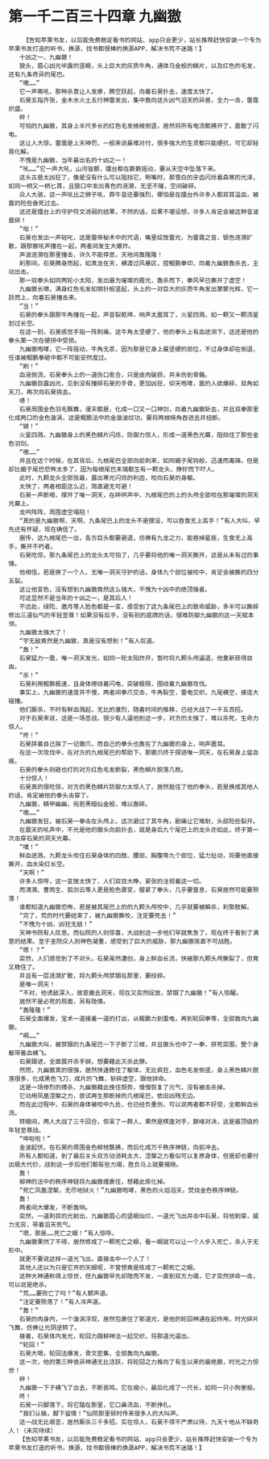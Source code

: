 # 第一千二百三十四章 九幽獓
        【告知苹果书友，以后能免费稳定看书的网站、app只会更少，站长推荐赶快安装一个专为苹果书友打造的听书，换源，找书都很棒的换源APP，解决书荒不迷路！】
       十凶之一，九幽獓！
       狼头，眉心凶光毕露的竖眼，头上巨大的灰质牛角，通体乌金般的鳞片，以及红色的毛发，还有九条奇异的尾巴。
       “嗷……”
       它一声嘶吼，那种杀意让人发瘆，腾空跃起，向着石昊扑去，速度太快了。
       石昊五指齐张，金木水火土五行神雷发出，集中轰向这头凶气滔天的异兽，全力一击，雷霆炽盛。
       砰！
       可怕的九幽獓，其身上半尺多长的红色毛发根根倒竖，居然将所有电流都拂开了，震散了闪电。
       这让人大惊，雷霆是上天神罚，一般来说最难对付，很多强大的生灵都只能硬抗，可它却轻易化解。
       不愧是九幽獓，当年最出名的十凶之一！
       “吼……”它一声大吼，山河皆颤，擂台都在簌簌摇动，要从天空中坠落下来。
       这头古兽太凶狂了，像是没有什么可以阻挡它，咧嘴时，那雪白的牙齿闪烁着森寒的光泽，如同一柄又一柄匕首，且狼口中发出青色的涟漪，无坚不摧，空间破碎。
       众人大骇，这一声吼比之狮子吼、莽牛音还要强烈，哪怕是在擂台外许多人都双耳溢血，被震的险些昏死过去。
       这还是擂台上的守护符文消弱的结果，不然的话，后果不堪设想，许多人肯定会被这种音波震碎！
       “咄！”
       石昊也发出一声轻叱，这是雷帝秘术中的咒语，嘴里绽放雷光，为雷霆之音，银色涟漪扩散，跟那獓吼声撞在一起，两者间发生大爆炸。
       声波涟漪在那里撞击，许久不能停息，天地间轰隆隆！
       刹那间，石昊腾身而起，如真龙在天，横渡过风暴区，捏鲲鹏拳印，向着九幽獓轰杀去，主动出击。
       那一双拳头如同两轮小太阳，发出最为璀璨的霞光，轰杀而下，拳风早已撕开了虚空！
       九幽獓长啸，满身红色毛发如钢针般竖起，头上的一对巨大的灰质牛角发出蒙蒙光辉，它一跃而上，向着石昊撞击来。
       “当！”
       石昊的拳头跟那牛角撞在一起，声音裂乾坤，响声太震耳了，火星四溅，如一颗又一颗流星划过长空。
       在这一刻，石昊感觉手指一阵刺痛，这牛角太坚硬了，他的拳头上有血迹淌下，这还是他的拳头第一次在硬拼中受损。
       九幽獓咆哮，它一阵摇动，牛角无恙，因为那是它身上最坚硬的部位，不过身体却在倒退，任谁被鲲鹏拳砸中都不可能安然度过。
       “刷！”
       血液倒流，石昊拳头上的一道伤口愈合，只是皮肉破损，并未伤到骨骼。
       九幽獓目露凶光，见到没有撞碎石昊的手骨，更加凶狂，仰天咆哮，震的人欲爆碎，双角如天刀，再次向石昊挑去。
       哧！
       石昊周围金色羽毛飘舞，漫天都是，化成一口又一口神剑，向着九幽獓斩去，并且双拳那里化成两口的金色漩涡，这是鲲鹏法中的金漩波纹功，要将两根犄角吞进去并扭断。
       “锵！”
       火星四溅，九幽獓身上的黑色鳞片闪烁，防御力惊人，形成一道黑色光幕，阻挡住了那些金色羽剑。
       “嗷……”
       并且在这个时候，在其背后，九根尾巴全部向前刺来，如同蝎子尾钩般，迅速而毒辣。但是却比蝎子尾巴恐怖太多了，因为每根尾巴末端都生有一颗龙头，狰狞而下吓人。
       此时，九颗龙头全部张最，露出寒光闪烁的利齿，咬向石昊的身躯。
       太快了，两者相距这么近，简直避无可避！
       石昊一声断喝，撑开了唯一洞天，在砰砰声中，九根尾巴的上的头颅全部咬在那璀璨的洞天光幕上。
       龙吟阵阵，周围虚空塌陷！
       “真的是九幽獓啊，天啊，九条尾巴上的龙头不是摆设，可以吞食无上高手！”有人大叫，早先还有怀疑，现在确信了。
       据传，这九根尾巴一出，各方巨头都要避退，仿佛有九龙之力，能吞掉星辰，生食无上高手，撕开不朽者。
       石昊吃惊，那九条尾巴上的龙头太可怕了，几乎要将他的唯一洞天撕开，这是从未有过的事情。
       他相信，若是换了一个人，无唯一洞天守护的话，身体九个部位被咬中，肯定会被撕的四分五裂。
       这让他变色，没有想到九幽獓竟然这么强大，不愧为十凶中的绝顶强者。
       可这显然不是当年的十凶之一，是其后人！
       不远处，绿陀、邀月等人脸色都是一变，感受到了这九条尾巴上的致命威胁，多半可以撕碎修出三道仙气的年轻至尊！如果没有后手，没有别的底牌的话，很难防御九幽獓的这一天赋本领。
       九幽獓太强大了！
       “宇无敌竟然是九幽獓，真是没有想到！”有人叹道。
       “轰！”
       石昊猛力一震，唯一洞天发光，如同一轮太阳炸开，暂时将九颗头颅逼退，他重新获得自由。
       “杀！”
       石昊利用鲲鹏极速，且身体缭绕着闪电，突破极限，围绕着九幽獓攻伐。
       事实上，九幽獓的速度并不慢，两者间拳爪交击，牛角裂空，雷电交织，九尾横空，接连大碰撞。
       他们厮杀，不时有鲜血溅起，无比的激烈，随着时间的推移，已经大战了一千五百招。
       对于石昊来说，这是一场苦战，很少有人逼他到这一步，对方的太强了，难以杀死，生命力惊人。
       “咚！”
       石昊拼着自己挨了一记獓爪，而自己的拳头也轰在了九幽獓的身上，响声震耳。
       在这一次攻伐中，在对方的九根尾巴的帮助下，那獓爪终于探进唯一洞天，在石昊身上留血痕。
       石昊的拳头则砸也打的对方红色毛发断裂，黑色鳞片脱落几枚。
       十分惊人！
       石昊真的很吃惊，对方的黑色鳞片防御力太惊人了，居然抵住了他的拳头，若是换成其他人的话，肯定被他的拳头击穿了。
       九幽獓，鳞甲幽幽，宛若黑暗仙金般，难以轰碎。
       “嗷……”
       九幽獓发狂，被石昊一拳击在头颅上，这次避过了其牛角，剧痛让它难耐，头部险些裂开。
       在震天的吼声中，不光是他的獓头向前扑去，就是身后九个尾巴上的龙头亦如此，终于第一次击穿石昊的洞天光幕。
       “噗！”
       鲜血迸溅，九颗龙头咬住石昊身体的四肢、腰部、胸腹等九个部位，猛力扯动，将要他直接撕开，血水染红长空。
       “天啊！”
       许多人惊呼，这一变故太快了，人们双目大睁，紧张的注视着这一切。
       而清漪、曹雨生、孤剑云等人更是脸色骤变，握紧了拳头，几乎要窒息，石昊居然可能要殒落！
       谁都知道九幽獓恐怖，若是被其尾巴上的的九颗头颅咬中，几乎就要被瞬杀，刹那肢解。
       “完了，荒的时代要结束了，被九幽獓撕咬，注定要死去！”
       “不愧为十凶，凶狂无敌！”
       天神书院有人叹息。而仙院的人则惊喜，大战到这一步他们早就焦急了，现在终于看到了满意的结果。至于圣院众人则神色凝重，感受到了巨大的威胁，那九幽獓简直不可战胜。
       “嗯！？”
       突然，人们感觉到了不对头，石昊虽然遭创，身上鲜血长流，快被那九颗头颅撕裂了，但竟又稳住了。
       并且有一层涟漪扩散，将九颗头颅禁锢在那里，要绞碎。
       是唯一洞天！
       “不对，他诱敌深入，故意撤去洞天，现在又突然绽放，禁锢了九幽獓！”有人惊醒。
       居然不是必死的局面，另有隐情。
       “轰隆隆！”
       石昊全面爆发，宝术一道接着一道的打出，从鲲鹏力到雷电，再到轮回拳等，全部轰向九幽獓。
       “啊……”
       九幽獓大叫，被禁锢的九条尾巴一下子断了三根，并且獓头也中了一拳，拼死突围，整个身躯带着血横飞。
       石昊跟进，全面展开杀手锏，想要藉此灭杀此獠。
       然而，九幽獓真的很强，居然快速稳住了躯体，无比疯狂，血色毛发倒竖，身上黑色鳞片脱落很多，化成黑色飞刀，成片的飞舞，斩碎虚空，跟他拼命。
       这是一场惨烈的搏杀，九幽獓藉此挽住颓势，慢慢恢复了元气，没有被击杀掉。
       它动用凤凰涅槃之力，尝试再生那断掉的几根尾巴，依旧凶残无边。
       而在此过程中，石昊的身体被咬中九处，也已经负重伤，可以说两者都不好受，全都鲜血长流。
       转眼间，两人大战了三千回合，惊呆了一群人，果然是棋逢对手，巅峰对决，这是最顶级的年轻至尊战。
       “哗啦啦！”
       金波起伏，在石昊的周围金色柳枝飘拂，而后化成万千秩序神链，向前冲去。
       所有人都知道，到了最后关头双方动消耗太大，涅槃之力看似可以复原身体，但是却也要付出极大代价，战到这一步后他们都有些力竭，胜负马上就要揭晓。
       轰！
       柳神的法中的秩序神链将九幽獓缠裹住，想藉此炼化掉。
       “死亡凤凰涅槃，无尽地狱火！”九幽獓咆哮，黑色的火焰滔天，焚烧金色秩序神链。
       轰！
       两者间大爆发，不断轰响。
       突然，一道刺目的光射出，九幽獓眉心的竖眼灿烂，一道光飞出并击中石昊，将他刺穿，威力无穷，带着滔天死气。
       “嗯，那是……死亡之眼！”有人惊呼。
       九幽獓果然了不得，居然修成了一颗死亡之眼，看一眼就可以让一个人步入死亡，杀人于无形中。
       就更不要说这样一道光飞出，直接击中一个人了！
       其他人还以为只是它开的天眼呢，不曾想竟是炼成了一颗死亡之眼。
       这种大神通称得上惊世，但九幽獓早先却隐而不发，一直到双方力竭，它才突然拼命一击，可以说是绝杀。
       “荒……要败亡了吗？”有人颤声道。
       “注定要殒落了！”有人冷声道。
       “轰！”
       石昊的肉身内，一个漩涡浮现，居然包裹住了那道光，是他的轮回神通在起作用，时光碎片飞舞，仿佛让光阴逆转了。
       接着，石昊体内发光，轮回力跟柳神法一起交织，将那道光逼出。
       “轮回！”
       石昊大喝，轮回法爆发，骨文密集，全部轰向九幽獓。
       这一次，他的第三种诡异神通无比活跃，将轮回之力推向了有生以来的最绝巅，时光之力惊世！
       砰！
       九幽獓一下子横飞了出去，不断哀鸣，它在缩小，最后化成了一尺长，如同一只小狗崽般。
       咚！
       石昊一只脚落下，将它踏在那里，它口鼻流血，不断挣扎。
       “我们认输，脚下留情！”仙院那里顿时传来很多人的大叫声。
       这一战无比艰苦，居然厮杀三千多招，实在惊人，石昊不得不严肃以待，九天十地从不缺奇人！（未完待续）
       【告知苹果书友，以后能免费稳定看书的网站、app只会更少，站长推荐赶快安装一个专为苹果书友打造的听书，换源，找书都很棒的换源APP，解决书荒不迷路！】